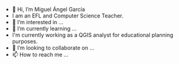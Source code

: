 - 👋 Hi, I’m Miguel Ángel García
- I am an EFL and Computer Science Teacher.
- 👀 I’m interested in ...
- 🌱 I’m currently learning ...
- I'm currently working as a QGIS analyst for educational planning purposes.
- 💞️ I’m looking to collaborate on ...
- 📫 How to reach me ...

<!---
magarciamartin/magarciamartin is a ✨ special ✨ repository because its `README.md` (this file) appears on your GitHub profile.
You can click the Preview link to take a look at your changes.
--->

